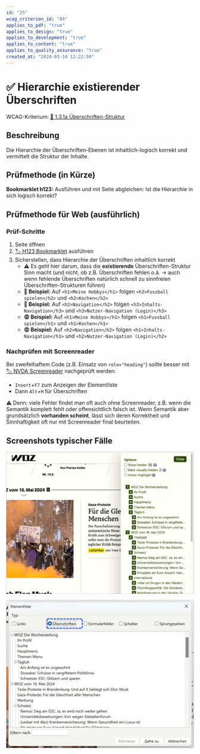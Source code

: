 ```yaml
---
id: "25"
wcag_criterion_id: "84"
applies_to_pdf: "true"
applies_to_design: "true"
applies_to_development: "true"
applies_to_content: "true"
applies_to_quality_assurance: "true"
created_at: "2024-03-14 12:22:50"
---
```


# ✅ Hierarchie existierender Überschriften

WCAG-Kriterium: [📜 1.3.1a Überschriften-Struktur](..)

## Beschreibung

Die Hierarchie der Überschriften-Ebenen ist inhaltlich-logisch korrekt und vermittelt die Struktur der Inhalte.

## Prüfmethode (in Kürze)

**Bookmarklet h123:** Ausführen und mit Seite abgleichen: Ist die Hierarchie in sich logisch korrekt?

## Prüfmethode für Web (ausführlich)

### Prüf-Schritte

1. Seite öffnen
1. [🏷️ H123 Bookmarklet](/de/tags/werkzeuge/bookmarklets/h123-bookmarklet) ausführen
1. Sicherstellen, dass Hierarchie der Überschriften inhaltlich korrekt
    - ⚠️ Es geht hier darum, dass die **existierende** Überschriften-Struktur Sinn macht (und nicht, ob z.B. Überschriften fehlen o.ä. → auch wenn fehlende Überschriften natürlich schnell zu sinnfreien Überschriften-Strukturen führen)
    - **🙂 Beispiel:** Auf `<h1>Meine Hobbys</h1>` folgen `<h2>Fussball spielen</h2>` und `<h2>Kochen</h2>`
    - **🙂 Beispiel:** Auf `<h2>Navigation</h2>` folgen `<h3>Inhalts-Navigation</h3>` und `<h3>Nutzer-Navigation (Login)</h3>`
    - **😡 Beispiel:** Auf `<h1>Meine Hobbys</h1>` folgen `<h1>Fussball spielen</h1>` und `<h1>Kochen</h1>`
    - **😡 Beispiel:** Auf `<h2>Navigation</h2>` folgen `<h1>Inhalts-Navigation</h1>` und `<h2>Nutzer-Navigation (Login)</h2>`

### Nachprüfen mit Screenreader

Bei zweifelhaftem Code (z.B. Einsatz von `role="heading"`) sollte besser mit [🏷️ NVDA Screenreader](/de/tags/werkzeuge/screenreader/desktop-screenreader/nvda-screenreader) nachgeprüft werden:

- `Insert`+`F7` zum Anzeigen der Elementliste
- Dann `Alt`+`H` für Überschriften

⚠️ Denn: viele Fehler findet man oft auch ohne Screenreader, z.B. wenn die Semantik komplett fehlt oder offensichtlich falsch ist. Wenn Semantik aber grundsätzlich **vorhanden scheint**, lässt sich deren Korrektheit und Sinnhaftigkeit oft nur mit Screenreader final beurteilen.

## Screenshots typischer Fälle

![Sehr detaillierte Überschriften-Hierarchie auf WOZ in h123](images/sehr-detaillierte-berschriften-hierarchie-auf-woz.png)

![Dieselbe Hierarchie in NVDA](images/dieselbe-hierarchie-in-nvda.png)